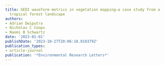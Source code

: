 ```yaml
---
title: GEDI waveform metrics in vegetation mapping—a case study from a heterogeneous
  tropical forest landscape
authors:
- Adrian Dwiputra
- Nicholas C Coops
- Naomi B Schwartz
date: '2023-01-01'
publishDate: '2023-10-27T20:06:18.010379Z'
publication_types:
- article-journal
publication: '*Environmental Research Letters*'
---
```

